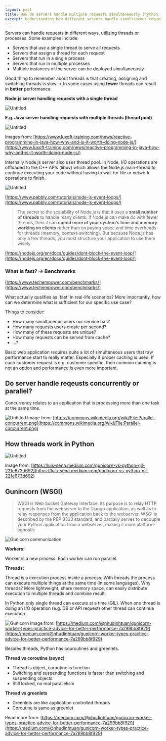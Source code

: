 ```yaml
---
layout: post
title: How do servers handle multiple requests simultaneously (Python, WSGI, Gunicorn)?
excerpt: Understanding how different servers handle simultaneous requests.
---
```

Servers can handle requests in different ways, utilizing threads or processes. Some examples include:

- Servers that use a single thread to serve all requests
- Servers that assign a thread for each request
- Servers that run in a single process
- Servers that run in multiple processes
- Multiple instances of the server can be deployed simultaneously

Good thing to remember about threads is that creating, assigning and switching threads is slow → In some cases using __fewer__ threads can result in __better__ performance.


__Node.js server handling requests with a single thread__

![Untitled](/images/posts/servers-requests/server-node.png)

__E.g. Java server handling requests with multiple threads (thread pool)__

![Untitled](/images/posts/servers-requests/server-threadpool.png)

Images from:
[https://www.luxoft-training.com/news/reactive-programming-in-java-how-why-and-is-it-worth-doing-node-js/](https://www.luxoft-training.com/news/reactive-programming-in-java-how-why-and-is-it-worth-doing-node-js/)

Internally Node.js server also uses thread pool. In Node, I/O operations are offloaded to the C++ APIs (libuv) which allows the Node.js main-thread to continue executing your code without having to wait for file or network operations to finish.

![Untitled](/images/posts/servers-requests/node-internal.png)

[https://www.pabbly.com/tutorials/node-js-event-loops/](https://www.pabbly.com/tutorials/node-js-event-loops/)

> The secret to the scalability of Node.js is that it uses a **small number of threads** to handle many clients. If Node.js can make do with fewer threads, then it can **spend more of your system's time and memory working on clients** rather than on paying space and time overheads for threads (memory, context-switching). But because Node.js has only a few threads, you must structure your application to use them wisely.
> 
[https://nodejs.org/en/docs/guides/dont-block-the-event-loop/](https://nodejs.org/en/docs/guides/dont-block-the-event-loop/)

### What is fast? -> Benchmarks

[https://www.techempower.com/benchmarks/](https://www.techempower.com/benchmarks/)

What actually qualifies as 'fast' in real-life scenarios? More importantly, how can we determine what is sufficient for our specific use case?

Things to consider:
* How many simultaneous users our service has?
* How many requests users create per second? 
* How many of these requests are unique?
* How many requests can be served from cache?
* ...?

Basic web application requires quite a lot of simultaneous users that raw performance start to really matter. Especially if proper caching is used. If each customer request is e.g. customer specific, then common caching is not an option and performance is even more important.

## Do server handle reqeusts concurrently or parallel?

Concurrency relates to an application that is processing more than one task at the same time.

![Untitled](/images/posts/servers-requests/parallel.png)
Image from: [https://commons.wikimedia.org/wiki/File:Parallel-concurrent.png](https://commons.wikimedia.org/wiki/File:Parallel-concurrent.png)

## How threads work in Python

![Untitled](/images/posts/servers-requests/python-threads.png)

Image from: [https://luis-sena.medium.com/gunicorn-vs-python-gil-221e673d692](https://luis-sena.medium.com/gunicorn-vs-python-gil-221e673d692)

## Gunincorn (WSGI)

> WSGI is Web Socket Gateway Interface. its purpose is to relay HTTP requests from the webserver to the Django application, as well as to relay responses from the application back to the webserver. WSGI is described by the PEP 3333 standard, and partially serves to decouple your Python application from a webserver, making it more platform-agnostic

![Gunicorn communication](/images/posts/servers-requests/gunicorn-communication.png)

__Workers:__

Worker is a new process. Each worker can run parallel.

__Threads:__

Thread is a execution process inside a process. With threads the process can execute multiple things at the same time (in some languages). Why threads? More lightweight, share memory space, can easily distribute execution to multiple threads and combine result.

In Python only single thread can execute at a time (GIL). When one thread is doing an I/O operation (e.g. DB or API request) other thread can continue execution.

![Gunicorn](/images/posts/servers-requests/gunicorn.png)
Image from: [https://medium.com/@nhudinhtuan/gunicorn-worker-types-practice-advice-for-better-performance-7a299bb8f929](https://medium.com/@nhudinhtuan/gunicorn-worker-types-practice-advice-for-better-performance-7a299bb8f929)

Besides threads, Python has couroutines and greenlets.

__Thread vs coroutine (async)__

- Thread is object, coroutine is function
- Switching and suspending functions is faster than switching and suspending objects
- Still locked, no real parallelism

__Thread vs greenlets__

- Greenlets are like application controlled threads
- Coroutine is same as greenlet

Read more from: [https://medium.com/@nhudinhtuan/gunicorn-worker-types-practice-advice-for-better-performance-7a299bb8f929](https://medium.com/@nhudinhtuan/gunicorn-worker-types-practice-advice-for-better-performance-7a299bb8f929)